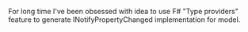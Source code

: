 For long time I've been obsessed with idea to use F# "Type providers" feature to generate  INotifyPropertyChanged implementation for model.  